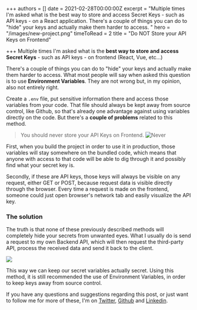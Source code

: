+++
authors = []
date = 2021-02-28T00:00:00Z
excerpt = "Multiple times I'm asked what is the best way to store and access Secret Keys - such as API keys - on a React application.  There's a couple of things you can do to \"hide\" your keys and actually make them harder to access. "
hero = "/images/new-project.png"
timeToRead = 2
title = "Do NOT Store your API Keys on Frontend"

+++
Multiple times I'm asked what is the **best way to store and access** **Secret Keys** - such as API keys - on frontend (React, Vue, etc...)

There's a couple of things you can do to "hide" your keys and actually make them harder to access. What most people will say when asked this question is to use **Environment Variables**. They are not wrong but, in my opinion, also not entirely right.

Create a `.env` file, put sensitive information there and access those variables from your code. That file should always be kept away from source control, like Github, so that's already one advantage against using variables directly on the code. But there's a **couple of problems** related to this method.

> You should never store your API Keys on Frontend.
> ![Never](https://media.giphy.com/media/Y4Jb8jkcqRtnznTnpC/giphy.gif)

First, when you build the project in order to use it in production, those variables will stay somewhere on the bundled code, which means that anyone with access to that code will be able to dig through it and possibly find what your secret key is.

Secondly, if these are API keys, those keys will always be visible on any request, either GET or POST, because request data is visible directly through the browser. Every time a request is made on the frontend, someone could just open browser's network tab and easily visualize the API key.

### The solution

The truth is that none of these previously described methods will completely hide your secrets from unwanted eyes. What I usually do is send a request to my own Backend API, which will then request the third-party API, process the received data and send it back to the client.

![](/images/store-secret-api-keys.png)

This way we can keep our secret variables actually secret. Using this method, it is still recommended the use of Environment Variables, in order to keep keys away from source control.

If you have any questions and suggestions regarding this post, or just want to follow me for more of these, I'm on [Twitter](https://twitter.com/pmatarodrigues), [Github](https://github.com/pmatarodrigues) and [Linkedin](https://linkedin.com/in/pmatarodrigues).
